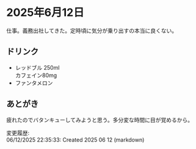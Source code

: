 # 2025年6月12日

仕事。義務出社してきた。定時頃に気分が乗り出すの本当に良くない。

## ドリンク

- レッドブル 250ml  
カフェイン80mg
- ファンタメロン

## あとがき

疲れたのでバタンキューしてみようと思う。多分変な時間に目が覚めるから。

変更履歴:  
06/12/2025 22:35:33: Created 2025 06 12 (markdown)  
